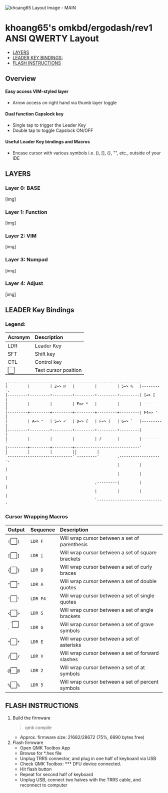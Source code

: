 ![khoang65 Layout Image - MAIN](https://raw.githubusercontent.com/khoang65/qmk_firmware/master/keyboards/omkbd/ergodash/rev1/keymaps/khoang65/keyboard-layout-editor/khoang_BASE-FN-VIM.png)
# khoang65's omkbd/ergodash/rev1 ANSI QWERTY Layout

- [LAYERS](#LAYERS)
- [LEADER KEY BINDINGS:](#LEADER-KEY-BINDINGS)
- [FLASH INSTRUCTIONS](#FLASH-INSTRUCTIONS)

## Overview
#### Easy access VIM-styled layer
- Arrow access on right hand via thumb layer toggle
#### Dual function Capslock key
- Single tap to trigger the Leader Key
- Double tap to toggle Capslock ON/OFF
#### Useful Leader Key bindings and Macros
- Encase cursor with various symbols i.e. (), [], {}, "", etc., outside of your IDE

## LAYERS
### Layer 0: BASE
[img]
### Layer 1: Function
[img]
### Layer 2: VIM
[img]
### Layer 3: Numpad
[img]
### Layer 4: Adjust
[img]

## LEADER Key Bindings
### Legend:

| Acronym | Description |
| :--- | :--- |
| LDR | Leader Key |
| SFT | Shift key |
| CTL | Control key |
| ⬜️ | Text cursor position |
```
,-----------------------------------------------------------.          
|         |         | 2=> @   |         |         | 5=> %   |---------.
|---------+---------+---------+---------+---------+---------| [=> [   |
|         |         |         | E=> *   |         |         |---------|   
|---------+---------+---------+---------+---------+---------| F4=> '  |    
|         | A=> "   | S=> <   | D=> {   | F=> (   | G=> `   |---------|    
|---------+---------+---------+---------+---------+---------|         |    
|         |         |         |         | /       |         |---------'   
|---------+---------+---------+-----------------------------'            
|         |         |         ||         |                              
`-----------------------------'`---------'        ,-------------------. 
                                                  |         |         |
                                                  |         |         |
                                        ,---------|         |         |
                                        |         |         |         |
                                        `-----------------------------'
```

### Cursor Wrapping Macros
| Output | Sequence | Description |
| :--- | :--- | :--- |
| `(`⬜️`)` | `LDR F ` | Will wrap cursor between a set of parenthesis |
| `[`⬜️`]` | `LDR [ ` | Will wrap cursor between a set of square brackets |
| `{`⬜️`}` | `LDR D ` | Will wrap cursor between a set of curly braces |
| `"`⬜️`"` | `LDR A ` | Will wrap cursor between a set of double quotes |
| `'`⬜️`'` | `LDR F4 ` | Will wrap cursor between a set of single quotes |
| `<`⬜️`>` | `LDR S ` | Will wrap cursor between a set of angle brackets |
| ` `\`⬜️ ` `  ` | `LDR G ` | Will wrap cursor between a set of grave symbols |
| `*`⬜️`*` | `LDR E ` | Will wrap cursor between a set of asterisks |
| `/`⬜️`/` | `LDR V ` | Will wrap cursor between a set of forward slashes |
| `@`⬜️`@` | `LDR 2 ` | Will wrap cursor between a set of at symbols |
| `%`⬜️`%` | `LDR 5 ` | Will wrap cursor between a set of percent symbols |


## FLASH INSTRUCTIONS
1. Build the firmware
   > qmk compile
   - Approx. firmware size: 21682/28672 (75%, 6990 bytes free)
2. Flash firmware
   - Open QMK Toolbox App
   - Browse for *.hex file
   - Unplug TRRS connector, and plug in one half of keyboard via USB
   - Check QMK Toolbox: *** DFU device connected.
   - Hit flash button
   - Repeat for second half of keyboard
   - Unplug USB, connect two halves with the TRRS cable, and reconnect to computer